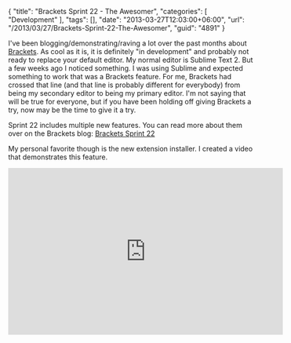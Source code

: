 {
	"title": "Brackets Sprint 22 - The Awesomer",
	"categories": [
		"Development"
	],
	"tags": [],
	"date": "2013-03-27T12:03:00+06:00",
	"url": "/2013/03/27/Brackets-Sprint-22-The-Awesomer",
	"guid": "4891"
}

I've been blogging/demonstrating/raving a lot over the past months about <a href="http://brackets.io">Brackets</a>. As cool as it is, it is definitely "in development" and probably not ready to replace your default editor. My normal editor is Sublime Text 2. But a few weeks ago I noticed something. I was using Sublime and expected something to work that was a Brackets feature. For me, Brackets had crossed that line (and that line is probably different for everybody) from being my secondary editor to being my primary editor. I'm not saying that will be true for everyone, but if you have been holding off giving Brackets a try, now may be the time to give it a try.

Sprint 22 includes multiple new features. You can read more about them over on the Brackets blog: <a href="http://blog.brackets.io/2013/03/27/brackets-sprint-22-build/">Brackets Sprint 22</a>

My personal favorite though is the new extension installer. I created a video that demonstrates this feature.

<iframe frameborder="0" style="border: 0;" class="youtube-player" width="560" height="340" src="http://www.youtube.com/embed/QpGVUcNBYxU?modestbranding=1&amp;vq=hd720?enablejsapi=1&amp;modestbranding=1&amp;fs=0&amp;rel=0&amp;wmode=window" ></iframe>